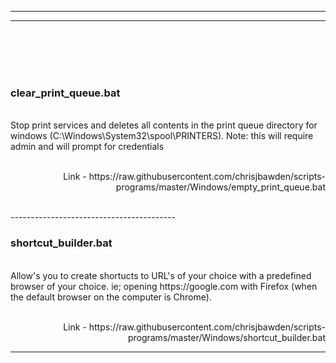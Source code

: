 
-----------------------------------------
-----------------------------------------
</br>
</br>
</br>



</br>
<h3> clear_print_queue.bat</h3>
</br>
Stop print services and deletes all contents in the print queue directory for windows (C:\Windows\System32\spool\PRINTERS). Note: this will require admin and will prompt for credentials


</br>
</br>
<p align="right">Link - https://raw.githubusercontent.com/chrisjbawden/scripts-programs/master/Windows/empty_print_queue.bat</p>
</br>
-----------------------------------------
</br>
<h3>shortcut_builder.bat</h3>
</br>
Allow's you to create shortucts to URL's of your choice with a predefined browser of your choice. ie; opening https://google.com with Firefox (when the default browser on the computer is Chrome).

</br>
</br>
<p align="right">Link - https://raw.githubusercontent.com/chrisjbawden/scripts-programs/master/Windows/shortcut_builder.bat</p>

-----------------------------------------
